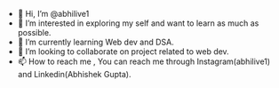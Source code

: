 - 👋 Hi, I’m @abhilive1
- 👀 I’m interested in exploring my self and want to learn as much as possible.
- 🌱 I’m currently learning Web dev and DSA.
- 💞️ I’m looking to collaborate on project related to web dev.
- 📫 How to reach me , You can reach me through Instagram(abhilive1) and Linkedin(Abhishek Gupta).

<!---
abhilive1/abhilive1 is a ✨ special ✨ repository because its `README.md` (this file) appears on your GitHub profile.
You can click the Preview link to take a look at your changes.
--->
